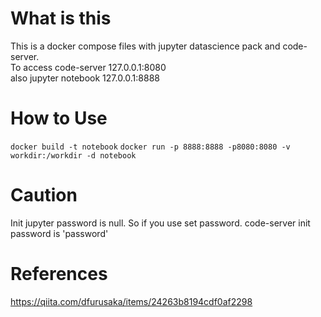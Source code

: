# What is this
This is a docker compose files with jupyter datascience pack and code-server.  
To access code-server 127.0.0.1:8080  
also jupyter notebook 127.0.0.1:8888  

# How to Use
```docker build -t notebook```
```docker run -p 8888:8888 -p8080:8080 -v workdir:/workdir -d notebook```
# Caution
Init jupyter password is null. So if you use set password.
code-server init password is 'password'

# References
https://qiita.com/dfurusaka/items/24263b8194cdf0af2298
